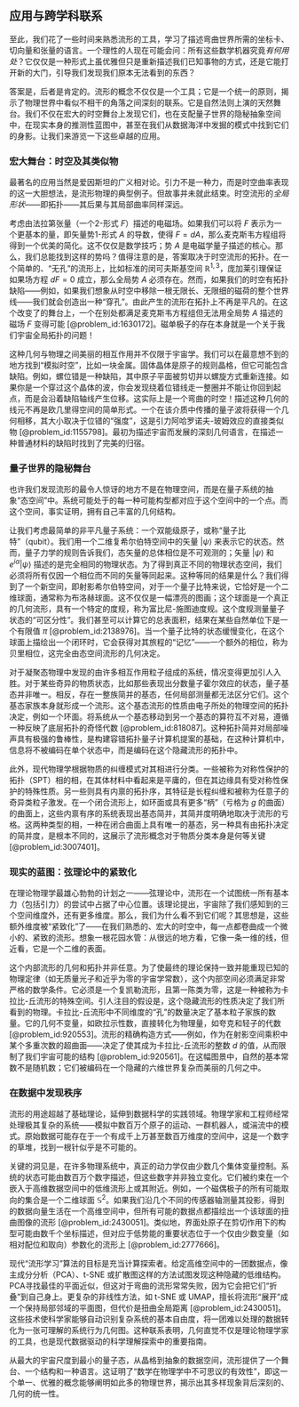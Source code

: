 ## 应用与跨学科联系

至此，我们花了一些时间来熟悉流形的工具，学习了描述弯曲世界所需的坐标卡、切向量和张量的语言。一个理性的人现在可能会问：所有这些数学机器究竟*有何用处*？它仅仅是一种形式上虽优雅但只是重新描述我们已知事物的方式，还是它能打开新的大门，引导我们发现我们原本无法看到的东西？

答案是，后者是肯定的。流形的概念不仅仅是一个工具；它是一个统一的原则，揭示了物理世界中看似不相干的角落之间深刻的联系。它是自然法则上演的天然舞台。我们不仅在宏大的时空舞台上发现它们，也在支配量子世界的隐秘抽象空间中，在现实本身的推测性蓝图中，甚至在我们从数据海洋中发掘的模式中找到它们的身影。让我们来游览一下这些卓越的应用。

### 宏大舞台：时空及其类似物

最著名的应用当然是爱因斯坦的广义相对论。引力不是一种力，而是时空曲率表现的这一大胆想法，是流形物理的典型例子。但故事并未就此结束。时空流形的*全局形状*——即拓扑——其后果与其局部曲率同样深远。

考虑由法拉第张量（一个2-形式 $F$）描述的电磁场。如果我们可以将 $F$ 表示为一个更基本的量，即矢量势1-形式 $A$ 的导数，使得 $F = dA$，那么麦克斯韦方程组将得到一个优美的简化。这不仅仅是数学技巧；势 $A$ 是电磁学量子描述的核心。那么，我们总能找到这样的势吗？值得注意的是，答案取决于时空流形的拓扑。在一个简单的、“无孔”的流形上，比如标准的闵可夫斯基空间 $\mathbb{R}^{1,3}$，庞加莱引理保证如果场方程 $dF=0$ 成立，那么全局势 $A$ 必须存在。然而，如果我们的时空有拓扑缺陷——例如，如果我们想象从时空中移除一根无限长、无限细的磁荷的整个世界线——我们就会创造出一种“穿孔”。由此产生的流形在拓扑上不再是平凡的。在这个改变了的舞台上，一个在别处都满足麦克斯韦方程组但无法用全局势 $A$ 描述的磁场 $F$ 变得可能 [@problem_id:1630172]。磁单极子的存在本身就是一个关于我们宇宙全局拓扑的问题！

这种几何与物理之间美丽的相互作用并不仅限于宇宙学。我们可以在最意想不到的地方找到“模拟时空”，比如一块金属。固体晶体是原子的规则晶格，但它可能包含缺陷。例如，螺位错是一种缺陷，其中原子平面被剪切并以螺旋方式重新连接。如果你是一个穿过这个晶体的波，你会发现绕着位错线走一整圈并不能让你回到起点，而是会沿着缺陷轴线产生位移。这实际上是一个弯曲的时空！描述这种几何的线元不再是欧几里得空间的简单形式。一个在该介质中传播的量子波将获得一个几何相移，其大小取决于位错的“强度”，这是引力阿哈罗诺夫-玻姆效应的直接类似物 [@problem_id:1155798]。最初为描述宇宙而发展的深刻几何语言，在描述一种普通材料的缺陷时找到了完美的归宿。

### 量子世界的隐秘舞台

也许我们发现流形的最令人惊讶的地方不是在物理空间，而是在量子系统的抽象“态空间”中。系统可能处于的每一种可能构型都对应于这个空间中的一个点。而这个空间，事实证明，拥有自己丰富的几何结构。

让我们考虑最简单的非平凡量子系统：一个双能级原子，或称“量子比特”（qubit）。我们用一个二维复希尔伯特空间中的矢量 $|\psi\rangle$ 来表示它的状态。然而，量子力学的规则告诉我们，态矢量的总体相位是不可观测的；矢量 $|\psi\rangle$ 和 $e^{i\alpha}|\psi\rangle$ 描述的是完全相同的物理状态。为了得到真正不同的物理状态空间，我们必须将所有仅因一个相位而不同的矢量等同起来。这种等同的结果是什么？我们得到了一个新空间，即射影希尔伯特空间，对于一个量子比特来说，它恰好是一个二维球面，通常称为布洛赫球面。这不仅仅是一幅漂亮的图画；这个球面是一个真正的几何流形，具有一个特定的度规，称为富比尼-施图迪度规。这个度规测量量子状态的“可区分性”。我们甚至可以计算它的总表面积，结果在某些自然单位下是一个有限值 $\pi$ [@problem_id:2138976]。当一个量子比特的状态缓慢变化，在这个球面上描绘出一个闭环时，它会获得对其旅程的“记忆”——一个额外的相位，称为贝里相位，这完全由态空间流形的几何决定。

对于凝聚态物理中发现的由许多相互作用粒子组成的系统，情况变得更加引人入胜。对于某些奇异的物质状态，比如那些表现出分数量子霍尔效应的状态，量子基态并非唯一。相反，存在一整族简并的基态，任何局部测量都无法区分它们。这个基态家族本身就形成一个流形。这个基态流形的性质由电子所处的物理空间的拓扑决定，例如一个环面。将系统从一个基态移动到另一个基态的算符互不对易，遵循一种反映了底层拓扑的奇怪代数 [@problem_id:818087]。这种拓扑简并对局部噪声具有极强的鲁棒性，是构建容错拓扑量子计算机提案的基础，在这种计算机中，信息将不被编码在单个状态中，而是编码在这个隐藏流形的拓扑中。

此外，现代物理学根据物质的纠缠模式对其相进行分类。一些被称为对称性保护的拓扑（SPT）相的相，在其体材料中看起来是平庸的，但在其边缘具有受对称性保护的特殊性质。另一些则具有内禀的拓扑序，其特征是长程纠缠和被称为任意子的奇异类粒子激发。在一个闭合流形上，如环面或具有更多“柄”（亏格为 $g$ 的曲面）的曲面上，这些内禀有序的系统表现出基态简并，其简并度明确地取决于流形的亏格。这两种类型的相，一种在闭合曲面上具有唯一的基态，另一种具有由拓扑决定的简并度，是根本不同的，这展示了流形概念对于物质分类本身是何等关键 [@problem_id:3007401]。

### 现实的蓝图：弦理论中的紧致化

在理论物理学最雄心勃勃的计划之一——弦理论中，流形在一个试图统一所有基本力（包括引力）的尝试中占据了中心位置。该理论提出，宇宙除了我们感知到的三个空间维度外，还有更多维度。那么，我们为什么看不到它们呢？其思想是，这些额外维度被“紧致化”了——在我们熟悉的、宏大的时空中，每一点都卷曲成一个微小的、紧致的流形。想象一根花园水管：从很远的地方看，它像一条一维的线，但近看，它是一个二维的表面。

这个内部流形的几何和拓扑并非任意。为了使最终的理论保持一致并能重现已知的物理定律（如无质量光子和近乎为零的宇宙学常数），这个内部空间必须满足非常严格的数学条件。它必须是一个复凯勒流形，且第一陈类为零，这是一种被称为卡拉比-丘流形的特殊空间。引人注目的假设是，这个隐藏流形的性质决定了我们所看到的物理。卡拉比-丘流形中不同维度的“孔”的数量决定了基本粒子家族的数量。它的几何不变量，如欧拉示性数，直接转化为物理量，如夸克和轻子的代数 [@problem_id:920553]。流形的精确构造方式——例如，作为在射影空间乘积中某个多重次数的超曲面——决定了使其成为卡拉比-丘流形的整数 $d$ 的值，从而限制了我们宇宙可能的结构 [@problem_id:920561]。在这幅图景中，自然的基本常数不是随机数；它们被编码在一个隐藏的六维世界复杂而美丽的几何之中。

### 在数据中发现秩序

流形的用途超越了基础理论，延伸到数据科学的实践领域。物理学家和工程师经常处理极其复杂的系统——模拟中数百万个原子的运动、一群机器人，或湍流中的模式。原始数据可能存在于一个有成千上万甚至数百万维度的空间中，这是一个数字的草堆，找到一根针似乎是不可能的。

关键的洞见是，在许多物理系统中，真正的动力学仅由少数几个集体变量控制。系统的状态可能由数百万个数字描述，但这些数字并非独立变化。它们被约束在一个嵌入于高维数据空间中的低维流形上或其附近。例如，一个磁偶极子的所有可能取向的集合是一个二维球面 $\mathbb{S}^2$。如果我们沿几个不同的传感器轴测量其投影，得到的数据向量生活在一个高维空间中，但所有可能的数据点都描绘出一个该球面的扭曲图像的流形 [@problem_id:2430051]。类似地，界面处原子在剪切作用下的构型可能由数千个坐标描述，但对应于低势能的重要状态位于一个仅由少数变量（如相对配位和取向）参数化的流形上 [@problem_id:2777666]。

现代“流形学习”算法的目标是充当计算探索者。给定高维空间中的一团数据点，像主成分分析（PCA）、t-SNE 或扩散图这样的方法试图发现这种隐藏的低维结构。PCA寻找最佳的平面近似，但这对于弯曲的流形常常失败，因为它会把它们“折叠”到自己身上。更复杂的非线性方法，如 t-SNE 或 UMAP，擅长将流形“展开”成一个保持局部邻域的平面图，但代价是扭曲全局距离 [@problem_id:2430051]。这些技术使科学家能够自动识别复杂系统的基本自由度，将一团难以处理的数据转化为一张可理解的系统行为几何图。这种联系表明，几何直觉不仅是理论物理学家的工具，也是现代数据驱动的科学理解探索中的重要指南。

从最大的宇宙尺度到最小的量子态，从晶格到抽象的数据空间，流形提供了一个舞台、一个结构和一种语言。这证明了“数学在物理学中不可思议的有效性”，即这一个单一、优雅的概念能够阐明如此多的物理世界，揭示出其多样现象背后深刻的、几何的统一性。